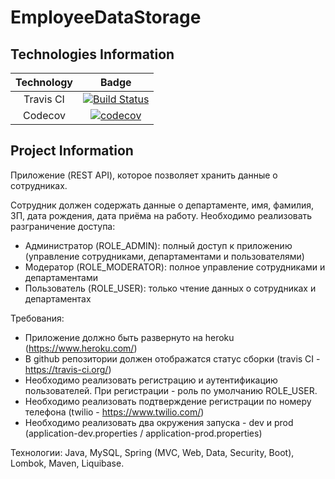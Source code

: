 # EmployeeDataStorage
## Technologies Information

| Technology     | Badge |
|:--------------:|:-----:|
| Travis CI      | [![Build Status](https://travis-ci.org/tigratius/EmployeeDataStorage.svg?branch=master)](https://travis-ci.org/tigratius/EmployeeDataStorage) |
| Codecov        | [![codecov](https://codecov.io/gh/tigratius/EmployeeDataStorage/branch/master/graph/badge.svg)](https://codecov.io/gh/tigratius/EmployeeDataStorage) |

## Project Information

Приложение (REST API), которое позволяет хранить данные о сотрудниках.

Сотрудник должен содержать данные о департаменте, имя, фамилия, ЗП, дата рождения, дата приёма на работу.
Необходимо реализовать разграничение доступа:
- Администратор (ROLE_ADMIN): полный доступ к приложению (управление сотрудниками, департаментами и пользователями)
- Модератор (ROLE_MODERATOR): полное управление сотрудниками и департаментами
- Пользователь (ROLE_USER): только чтение данных о сотрудниках и департаментах

Требования:

- Приложение должно быть развернуто на heroku (https://www.heroku.com/)
- В github репозитории должен отображатся статус сборки (travis CI - https://travis-ci.org/)
- Необходимо реализовать регистрацию и аутентификацию пользователей.
    При регистрации - роль по умолчанию ROLE_USER.
- Необходимо реализовать подтверждение регистрации по номеру телефона (twilio - https://www.twilio.com/)
- Необходимо реализовать два окружения запуска - dev и prod
(application-dev.properties / application-prod.properties)


Технологии: Java, MySQL, Spring (MVC, Web, Data, Security, Boot), Lombok, Maven, Liquibase.

